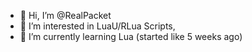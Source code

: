 - 👋 Hi, I’m @RealPacket
- 👀 I’m interested in LuaU/RLua Scripts, 
- 🌱 I’m currently learning Lua (started like 5 weeks ago)
